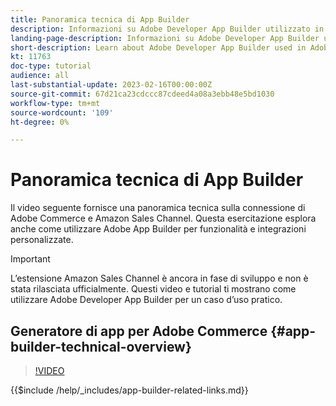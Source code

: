 ```yaml
---
title: Panoramica tecnica di App Builder
description: Informazioni su Adobe Developer App Builder utilizzato in Adobe Commerce con una panoramica tecnica
landing-page-description: Informazioni su Adobe Developer App Builder utilizzato in Adobe Commerce con una panoramica tecnica
short-description: Learn about Adobe Developer App Builder used in Adobe Commerce with a technical overview
kt: 11763
doc-type: tutorial
audience: all
last-substantial-update: 2023-02-16T00:00:00Z
source-git-commit: 67d21ca23cdccc87cdeed4a08a3ebb48e5bd1030
workflow-type: tm+mt
source-wordcount: '109'
ht-degree: 0%

---
```



# Panoramica tecnica di App Builder

Il video seguente fornisce una panoramica tecnica sulla connessione di Adobe Commerce e Amazon Sales Channel. Questa esercitazione esplora anche come utilizzare Adobe App Builder per funzionalità e integrazioni personalizzate.

>[!IMPORTANT]
>
>L’estensione Amazon Sales Channel è ancora in fase di sviluppo e non è stata rilasciata ufficialmente.  Questi video e tutorial ti mostrano come utilizzare Adobe Developer App Builder per un caso d’uso pratico.


## Generatore di app per Adobe Commerce {#app-builder-technical-overview}

>[!VIDEO](https://video.tv.adobe.com/v/3413512)

{{$include /help/_includes/app-builder-related-links.md}}
